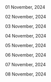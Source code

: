 01 November, 2024

02 November, 2024

03 November, 2024

04 November, 2024

05 November, 2024

06 November, 2024

07 November, 2024

08 November, 2024